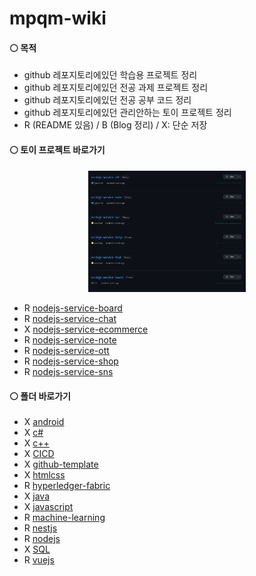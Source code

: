 # mpqm-wiki
#### ⚪ 목적
* github 레포지토리에있던 학습용 프로젝트 정리
* github 레포지토리에있던 전공 과제 프로젝트 정리
* github 레포지토리에있던 전공 공부 코드 정리
* github 레포지토리에있던 관리안하는 토이 프로젝트 정리
* R (README 있음) / B (Blog 정리) / X: 단순 저장

#### ⚪ 토이 프로젝트 바로가기
<div align="center">
    <img  style="width: 50%" src="./wiki-images/main/before.png">
</div>

* R [nodejs-service-board](https://github.com/mpqm/my-study/tree/main/nodejs-service-board)
* R [nodejs-service-chat](https://github.com/mpqm/my-study/tree/main/nodejs-service-chat)
* X [nodejs-service-ecommerce](https://github.com/mpqm/my-study/tree/main/nodejs-service-ecommerce)
* R [nodejs-service-note](https://github.com/mpqm/my-study/tree/main/nodejs-service-note)
* R [nodejs-service-ott](https://github.com/mpqm/my-study/tree/main/nodejs-service-ott)
* R [nodejs-service-shop](https://github.com/mpqm/my-study/tree/main/nodejs-service-shop)
* R [nodejs-service-sns](https://github.com/mpqm/my-study/tree/main/nodejs-service-sns)


#### ⚪ 폴더 바로가기
* X [android](https://github.com/mpqm/my-study/tree/main/android)
* X [c#](https://github.com/mpqm/my-study/tree/main/c%23)
* X [c++](https://github.com/mpqm/my-study/tree/main/c%2B%2B)
* X [CICD](https://github.com/mpqm/my-study/tree/main/CICD)
* X [github-template](https://github.com/mpqm/my-study/tree/main/github-template)
* X [htmlcss](https://github.com/mpqm/my-study/tree/main/htmlcss)
* R [hyperledger-fabric](https://github.com/mpqm/my-study/tree/main/hyperledger-fabric)
* X [java](https://github.com/mpqm/my-study/tree/main/java)
* X [javascript](https://github.com/mpqm/my-study/tree/main/javascript)
* R [machine-learning](https://github.com/mpqm/my-study/tree/main/machine-learning)
* R [nestjs](https://github.com/mpqm/my-study/tree/main/nestjs)
* R [nodejs](https://github.com/mpqm/my-study/tree/main/nodejs)
* X [SQL](https://github.com/mpqm/my-study/tree/main/SQL)
* R [vuejs](https://github.com/mpqm/my-study/tree/main/vuejs)
